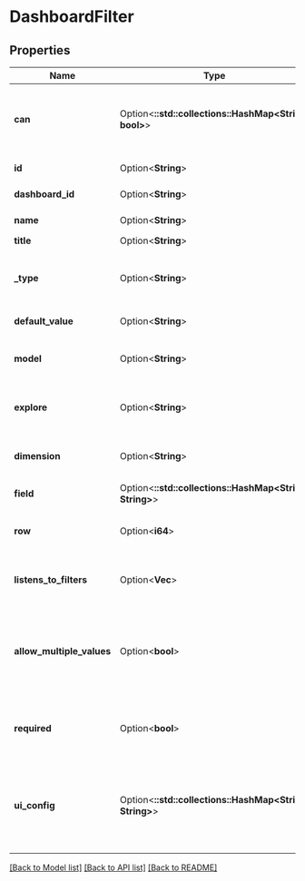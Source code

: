 # DashboardFilter

## Properties

Name | Type | Description | Notes
------------ | ------------- | ------------- | -------------
**can** | Option<**::std::collections::HashMap<String, bool>**> | Operations the current user is able to perform on this object | [optional][readonly]
**id** | Option<**String**> | Unique Id | [optional][readonly]
**dashboard_id** | Option<**String**> | Id of Dashboard | [optional][readonly]
**name** | Option<**String**> | Name of filter | [optional]
**title** | Option<**String**> | Title of filter | [optional]
**_type** | Option<**String**> | Type of filter: one of date, number, string, or field | [optional]
**default_value** | Option<**String**> | Default value of filter | [optional]
**model** | Option<**String**> | Model of filter (required if type = field) | [optional]
**explore** | Option<**String**> | Explore of filter (required if type = field) | [optional]
**dimension** | Option<**String**> | Dimension of filter (required if type = field) | [optional]
**field** | Option<**::std::collections::HashMap<String, String>**> | Field information | [optional][readonly]
**row** | Option<**i64**> | Display order of this filter relative to other filters | [optional]
**listens_to_filters** | Option<**Vec<String>**> | Array of listeners for faceted filters | [optional]
**allow_multiple_values** | Option<**bool**> | Whether the filter allows multiple filter values (deprecated in the latest version of dashboards) | [optional]
**required** | Option<**bool**> | Whether the filter requires a value to run the dashboard | [optional]
**ui_config** | Option<**::std::collections::HashMap<String, String>**> | The visual configuration for this filter. Used to set up how the UI for this filter should appear. | [optional]

[[Back to Model list]](../README.md#documentation-for-models) [[Back to API list]](../README.md#documentation-for-api-endpoints) [[Back to README]](../README.md)


